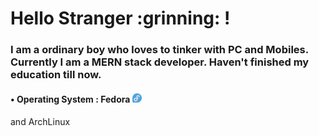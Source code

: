 <div >
	<h1>
		Hello Stranger :grinning: !
	</h1>
	<h3>
		I am a ordinary boy who loves to tinker with PC and Mobiles. Currently I am a MERN stack developer. Haven't finished my education till now.
	</h3>
	<div>
		<h4> • Operating System : Fedora <img src="https://raw.githubusercontent.com/arijit192/arijit192/main/assets/Fedora.png" height="15px" width="15px"/></h4> and ArchLinux <img src="https://raw.githubusercontent.com/arijit192/arijit192/main/assets/archlinux.png" height="15px" width="15px"/></h4>
	</div>
</div>
